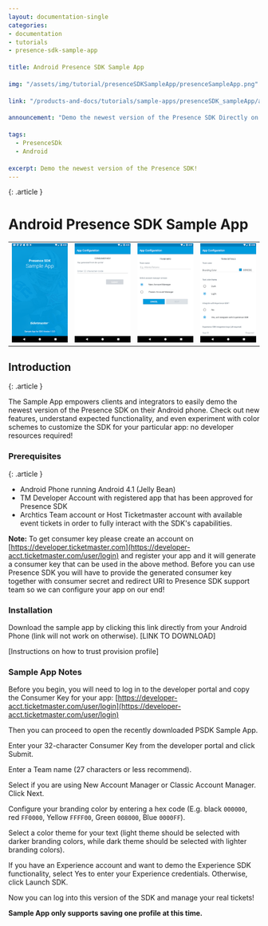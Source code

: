 ```yaml
---
layout: documentation-single
categories:
- documentation
- tutorials
- presence-sdk-sample-app

title: Android Presence SDK Sample App

img: "/assets/img/tutorial/presenceSDKSampleApp/presenceSampleApp.png"

link: "/products-and-docs/tutorials/sample-apps/presenceSDK_sampleApp/android/index.html"

announcement: "Demo the newest version of the Presence SDK Directly on your Android device!"

tags: 
  - PresenceSDk
  - Android

excerpt: Demo the newest version of the Presence SDK!
---
```


{: .article }
# Android Presence SDK Sample App
<div class="col-lg-12 config-block">
	<table style="border: none;">
		<tr style="background-color: #FFFFF; border: none;">
			<td style="border: none;"><img src="/assets/img/tutorial/presenceSDKSampleApp/android_sampleapp_0.png"></td>
			<td style="border: none;"><img src="/assets/img/tutorial/presenceSDKSampleApp/android_sampleapp_1.png"></td>
			<td style="border: none;"><img src="/assets/img/tutorial/presenceSDKSampleApp/android_sampleapp_2.png"></td>
			<td style="border: none;"><img src="/assets/img/tutorial/presenceSDKSampleApp/android_sampleapp_3.png"></td>
		</tr>
	</table>
</div>

## Introduction
{: .article }

The Sample App empowers clients and integrators to easily demo the newest version of the Presence SDK on their Android phone.
Check out new features, understand expected functionality, and even experiment with color schemes to customize the SDK for your particular app: no developer resources required!


### Prerequisites
{: .article }
- Android Phone running Android 4.1 (Jelly Bean)
- TM Developer Account with registered app that has been approved for Presence SDK
- Archtics Team account or Host Ticketmaster account with available event tickets in order to fully interact with the SDK's capabilities.

**Note:** To get consumer key please create an account on [https://developer.ticketmaster.com](https://developer-acct.ticketmaster.com/user/login) and register your app and it will generate a consumer key that can be used in the above method. Before you can use Presence SDK you will have to provide the generated consumer key together with consumer secret and redirect URI to Presence SDK support team so we can configure your app on our end!

### Installation
Download the sample app by clicking this link directly from your Android Phone (link will not work on otherwise). [LINK TO DOWNLOAD]

[Instructions on how to trust provision profile]

### Sample App Notes
Before you begin, you will need to log in to the developer portal and copy the Consumer Key for your app: [https://developer-acct.ticketmaster.com/user/login](https://developer-acct.ticketmaster.com/user/login)

Then you can proceed to open the recently downloaded PSDK Sample App.

Enter your 32-character Consumer Key from the developer portal and click Submit.

Enter a Team name (27 characters or less recommend).

Select if you are using New Account Manager or Classic Account Manager.
Click Next.

Configure your branding color by entering a hex code (E.g. black `000000`, red `FF0000`, Yellow `FFFF00`, Green `008000`, Blue `0000FF`).

Select a color theme for your text (light theme should be selected with darker branding colors, while dark theme should be selected with lighter branding colors).

If you have an Experience account and want to demo the Experience SDK functionality, select Yes to enter your Experience credentials.
Otherwise, click Launch SDK.

Now you can log into this version of the SDK and manage your real tickets! 

**Sample App only supports saving one profile at this time.**